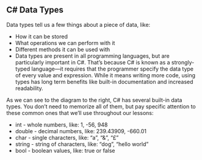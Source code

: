 ## C# Data Types

Data types tell us a few things about a piece of data, like:

* How it can be stored
* What operations we can perform with it
* Different methods it can be used with
* Data types are present in all programming languages, but are particularly important in C#. That’s because C# is known as a strongly-typed language—it requires that the programmer specify the data type of every value and expression. While it means writing more code, using types has long term benefits like built-in documentation and increased readability.

As we can see to the diagram to the right, C# has several built-in data types. You don’t need to memorize all of them, but pay specific attention to these common ones that we’ll use throughout our lessons:

* int - whole numbers, like: 1, -56, 948
* double - decimal numbers, like: 239.43909, -660.01
* char - single characters, like: “a”, “&”, “£”
* string - string of characters, like: “dog”, “hello world”
* bool - boolean values, like: true or false
